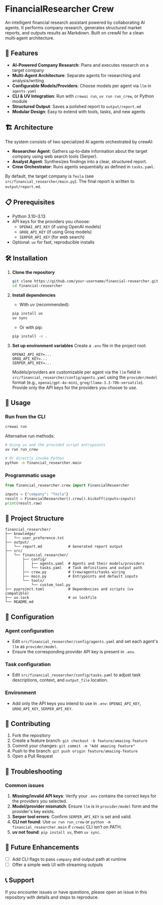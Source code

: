# FinancialResearcher Crew

An intelligent financial research assistant powered by collaborating AI agents. It performs company research, generates structured market reports, and outputs results as Markdown. Built on crewAI for a clean multi‑agent architecture.

## 🚀 Features

- **AI‑Powered Company Research**: Plans and executes research on a target company
- **Multi‑Agent Architecture**: Separate agents for researching and analysis/writing
- **Configurable Models/Providers**: Choose models per agent via `llm` in `agents.yaml`
- **CLI & UV Integration**: Run with `crewai run`, `uv run run_crew`, or Python module
- **Structured Output**: Saves a polished report to `output/report.md`
- **Modular Design**: Easy to extend with tools, tasks, and new agents

## 🏗️ Architecture

The system consists of two specialized AI agents orchestrated by crewAI:

- **Researcher Agent**: Gathers up‑to‑date information about the target company using web search tools (Serper).
- **Analyst Agent**: Synthesizes findings into a clear, structured report.
- **Crew Orchestrator**: Runs agents sequentially as defined in `tasks.yaml`.

By default, the target company is `Tesla` (see `src/financial_researcher/main.py`). The final report is written to `output/report.md`.

## 📋 Prerequisites

- Python 3.10–3.13
- API keys for the providers you choose:
  - `OPENAI_API_KEY` (if using OpenAI models)
  - `GROQ_API_KEY` (if using Groq models)
  - `SERPER_API_KEY` (for web search)
- Optional: `uv` for fast, reproducible installs

## 🛠️ Installation

1. **Clone the repository**
   ```bash
   git clone https://github.com/your-username/financial-researcher.git
   cd financial-researcher
   ```

2. **Install dependencies**
   - With uv (recommended):
   ```bash
   pip install uv
   uv sync
   ```
   - Or with pip:
   ```bash
   pip install -e .
   ```

3. **Set up environment variables**
   Create a `.env` file in the project root:
   ```env
   OPENAI_API_KEY=...
   GROQ_API_KEY=...
   SERPER_API_KEY=...
   ```

   Models/providers are customizable per agent via the `llm` field in `src/financial_researcher/config/agents.yaml` using the `provider/model` format (e.g., `openai/gpt-4o-mini`, `groq/llama-3.3-70b-versatile`). Provide only the API keys for the providers you choose to use.

## 🚀 Usage

### Run from the CLI

```bash
crewai run
```

Alternative run methods:

```bash
# Using uv and the provided script entrypoints
uv run run_crew

# Or directly invoke Python
python -m financial_researcher.main
```

### Programmatic usage

```python
from financial_researcher.crew import FinancialResearcher

inputs = {"company": "Tesla"}
result = FinancialResearcher().crew().kickoff(inputs=inputs)
print(result.raw)
```

## 📁 Project Structure

```
financial_researcher/
├── knowledge/
│   └── user_preference.txt
├── output/
│   └── report.md            # Generated report output
├── src/
│   └── financial_researcher/
│       ├── config/
│       │   ├── agents.yaml  # Agents and their models/providers
│       │   └── tasks.yaml   # Task definitions and output path
│       ├── crew.py          # Crew/agents/tasks wiring
│       ├── main.py          # Entrypoints and default inputs
│       └── tools/
│           └── custom_tool.py
├── pyproject.toml           # Dependencies and scripts (uv compatible)
├── uv.lock                  # uv lockfile
└── README.md
```

## 🔧 Configuration

### Agent configuration

- Edit `src/financial_researcher/config/agents.yaml` and set each agent's `llm` as `provider/model`.
- Ensure the corresponding provider API key is present in `.env`.

### Task configuration

- Edit `src/financial_researcher/config/tasks.yaml` to adjust task descriptions, context, and `output_file` location.

### Environment

- Add only the API keys you intend to use in `.env`: `OPENAI_API_KEY`, `GROQ_API_KEY`, `SERPER_API_KEY`.

## 🤝 Contributing

1. Fork the repository
2. Create a feature branch: `git checkout -b feature/amazing-feature`
3. Commit your changes: `git commit -m "Add amazing feature"`
4. Push to the branch: `git push origin feature/amazing-feature`
5. Open a Pull Request

## 🐛 Troubleshooting

### Common issues

1. **Missing/invalid API keys**: Verify your `.env` contains the correct keys for the providers you selected.
2. **Model/provider mismatch**: Ensure `llm` is in `provider/model` form and the provider's key exists.
3. **Serper tool errors**: Confirm `SERPER_API_KEY` is set and valid.
4. **CLI not found**: Use `uv run run_crew` or `python -m financial_researcher.main` if `crewai` CLI isn’t on PATH.
5. **uv not found**: `pip install uv`, then `uv sync`.

## 🔄 Future Enhancements

- [ ] Add CLI flags to pass `company` and output path at runtime
- [ ] Offer a simple web UI with streaming outputs

## 📞 Support

If you encounter issues or have questions, please open an issue in this repository with details and steps to reproduce.
